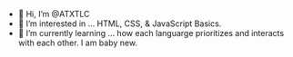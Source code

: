 - 👋 Hi, I’m @ATXTLC
- 👀 I’m interested in ... HTML, CSS, & JavaScript Basics. 
- 🌱 I’m currently learning ... how each languarge prioritizes and interacts with each other. I am baby new. 

<!---
ATXTLC/ATXTLC is a ✨ special ✨ repository because its `README.md` (this file) appears on your GitHub profile.
You can click the Preview link to take a look at your changes.
--->
